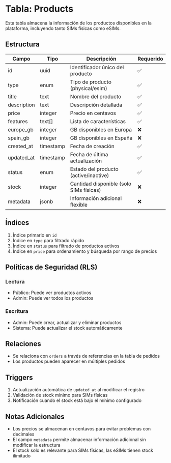 # Tabla: Products

Esta tabla almacena la información de los productos disponibles en la plataforma, incluyendo tanto SIMs físicas como eSIMs.

## Estructura

| Campo | Tipo | Descripción | Requerido |
|-------|------|-------------|-----------|
| id | uuid | Identificador único del producto | ✅ |
| type | enum | Tipo de producto (physical/esim) | ✅ |
| title | text | Nombre del producto | ✅ |
| description | text | Descripción detallada | ✅ |
| price | integer | Precio en centavos | ✅ |
| features | text[] | Lista de características | ✅ |
| europe_gb | integer | GB disponibles en Europa | ❌ |
| spain_gb | integer | GB disponibles en España | ❌ |
| created_at | timestamp | Fecha de creación | ✅ |
| updated_at | timestamp | Fecha de última actualización | ✅ |
| status | enum | Estado del producto (active/inactive) | ✅ |
| stock | integer | Cantidad disponible (solo SIMs físicas) | ❌ |
| metadata | jsonb | Información adicional flexible | ❌ |

## Índices

1. Índice primario en `id`
2. Índice en `type` para filtrado rápido
3. Índice en `status` para filtrado de productos activos
4. Índice en `price` para ordenamiento y búsqueda por rango de precios

## Políticas de Seguridad (RLS)

### Lectura
- Público: Puede ver productos activos
- Admin: Puede ver todos los productos

### Escritura
- Admin: Puede crear, actualizar y eliminar productos
- Sistema: Puede actualizar el stock automáticamente

## Relaciones

- Se relaciona con `orders` a través de referencias en la tabla de pedidos
- Los productos pueden aparecer en múltiples pedidos

## Triggers

1. Actualización automática de `updated_at` al modificar el registro
2. Validación de stock mínimo para SIMs físicas
3. Notificación cuando el stock está bajo el mínimo configurado

## Notas Adicionales

- Los precios se almacenan en centavos para evitar problemas con decimales
- El campo `metadata` permite almacenar información adicional sin modificar la estructura
- El stock solo es relevante para SIMs físicas, las eSIMs tienen stock ilimitado